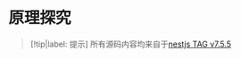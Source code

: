 # 原理探究

> [!tip|label: 提示]
> 所有源码内容均来自于[nestjs TAG v7.5.5](https://github.com/nestjs/nest/tree/v7.5.5)
